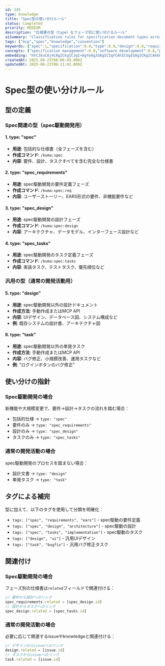```yaml
---
id: 145
type: knowledge
title: "Spec型の使い分けルール"
status: Completed
priority: MEDIUM
description: "仕様書の型（type）をフェーズ別に使い分けるルール"
aiSummary: "Classification rules for specification document types across different development phases including requirements, design, and task definition with associated command usage and tagging strategies"
tags: ["mcp","spec","knowledge","convention"]
keywords: {"spec":1,"specification":0.9,"type":0.9,"design":0.8,"requirements":0.8}
concepts: {"specification management":0.9,"software development":0.8,"project management":0.8,"requirements engineering":0.7,"system design":0.7}
embedding: "hYCJkoCAj4CAgICkgICJgI+AgYeAgJGAgICIqYCAhICUgIGAgICKgICAk6OAgIuAkICJg4CAgoCAgIukgICYgIaAg42AgICAgICVk4CAn4CAgIyWgICFgICAlY2AgJmAg4CTlICAgYCAgIyWgICMgICAkoqAgIiAgICCmICAj4A="
createdAt: 2025-08-23T06:06:49.000Z
updatedAt: 2025-08-23T06:11:02.000Z
---
```


# Spec型の使い分けルール

## 型の定義

### Spec関連の型（spec駆動開発用）

#### 1. type: "spec"
- **用途**: 包括的な仕様書（全フェーズを含む）
- **作成コマンド**: `/kuma:spec`
- **内容**: 要件、設計、タスクすべてを含む完全な仕様書

#### 2. type: "spec_requirements"
- **用途**: spec駆動開発の要件定義フェーズ
- **作成コマンド**: `/kuma:spec:req`
- **内容**: ユーザーストーリー、EARS形式の要件、非機能要件など

#### 3. type: "spec_design"
- **用途**: spec駆動開発の設計フェーズ
- **作成コマンド**: `/kuma:spec:design`
- **内容**: アーキテクチャ、データモデル、インターフェース設計など

#### 4. type: "spec_tasks"
- **用途**: spec駆動開発のタスク定義フェーズ
- **作成コマンド**: `/kuma:spec:tasks`
- **内容**: 実装タスク、テストタスク、優先順位など

### 汎用の型（通常の開発活動用）

#### 5. type: "design"
- **用途**: spec駆動開発以外の設計ドキュメント
- **作成方法**: 手動作成またはMCP API
- **内容**: UIデザイン、データベース図、システム構成など
- **例**: 既存システムの設計書、アーキテクチャ図

#### 6. type: "task"
- **用途**: spec駆動開発以外の単発タスク
- **作成方法**: 手動作成またはMCP API
- **内容**: バグ修正、小規模改善、運用タスクなど
- **例**: "ログインボタンのバグ修正"

## 使い分けの指針

### Spec駆動開発の場合
新機能や大規模変更で、要件→設計→タスクの流れを踏む場合：
- 包括的仕様 → `type: "spec"`
- 要件のみ → `type: "spec_requirements"`
- 設計のみ → `type: "spec_design"`
- タスクのみ → `type: "spec_tasks"`

### 通常の開発活動の場合
spec駆動開発のプロセスを踏まない場合：
- 設計文書 → `type: "design"`
- 単発タスク → `type: "task"`

## タグによる補完

型に加えて、以下のタグを使用して分類を明確化：
- `tags: ["spec", "requirements", "ears"]` - spec駆動の要件定義
- `tags: ["spec", "design", "architecture"]` - spec駆動の設計
- `tags: ["spec", "tasks", "implementation"]` - spec駆動のタスク
- `tags: ["design", "ui"]` - 汎用UIデザイン
- `tags: ["task", "bugfix"]` - 汎用バグ修正タスク

## 関連付け

### Spec駆動開発の場合
フェーズ別の仕様書は`related`フィールドで関連付ける：
```javascript
// 要件から設計へのリンク
spec_requirements.related = [spec_design.id]
// 設計からタスクへのリンク
spec_design.related = [spec_tasks.id]
```

### 通常の開発活動の場合
必要に応じて関連するissueやknowledgeと関連付ける：
```javascript
// デザインからissueへのリンク
design.related = [issue.id]
// タスクからissueへのリンク
task.related = [issue.id]
```